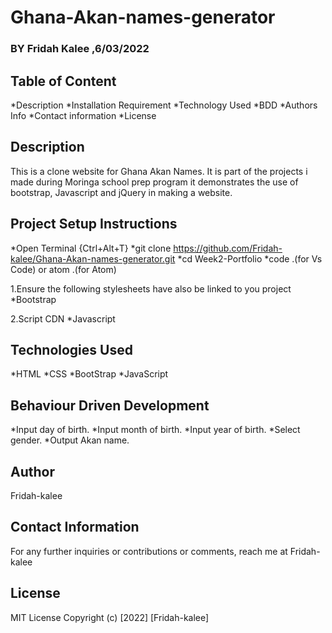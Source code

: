 # Ghana-Akan-names-generator
### BY Fridah Kalee ,6/03/2022
## Table of Content
*Description
*Installation Requirement
*Technology Used
*BDD
*Authors Info
*Contact information
*License

## Description
This is a clone website for Ghana Akan Names. It is part of the projects i made during Moringa school prep program it demonstrates the use of bootstrap, Javascript and jQuery in making a website.

## Project Setup Instructions
*Open Terminal {Ctrl+Alt+T}
*git clone https://github.com/Fridah-kalee/Ghana-Akan-names-generator.git
*cd Week2-Portfolio
*code .(for Vs Code) or atom .(for Atom)

1.Ensure the following stylesheets have also be linked to you project
*Bootstrap 

2.Script CDN
*Javascript

## Technologies Used
*HTML
*CSS
*BootStrap
*JavaScript

## Behaviour Driven Development
*Input day of birth.
*Input month of birth.
*Input year of birth.
*Select gender.
*Output Akan name.

## Author
Fridah-kalee

## Contact Information
For any further inquiries or contributions or comments, reach me at Fridah-kalee

## License
MIT License Copyright (c) [2022] [Fridah-kalee]